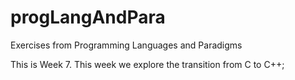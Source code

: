 # progLangAndPara
Exercises from Programming Languages and Paradigms

This is Week 7. This week we explore the transition from C to C++;
